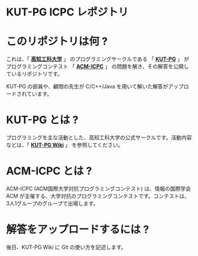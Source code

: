 KUT-PG ICPC レポジトリ
=======================

# このリポジトリは何 ?
これは、「 [**高知工科大学**](http://www.kochi-tech.ac.jp/kut/index.html) 」 のプログラミングサークルである 「 [**KUT-PG**](http://wikiwiki.jp/kut-pg/) 」 がプログラミングコンテスト 「 [**ACM-ICPC**](http://icpc.iisf.or.jp) 」 の問題を解き、その解答を公開しているリポジトリです。

KUT-PG の部員や、顧問の先生が C/C++/Java を用いて解いた解答がアップロードされています。

# KUT-PG とは ?
プログラミングを主な活動とした、高知工科大学の公式サークルです。活動内容などは、「 [**KUT-PG Wiki**](http://wikiwiki.jp/kut-pg/) 」 を参照してください。

# ACM-ICPC とは ?
ACM-ICPC (ACM国際大学対抗プログラミングコンテスト) は、情報の国際学会 ACM が主催する、大学対抗のプログラミングコンテストです。コンテストは、3人1グループのグループで出場します。

# 解答をアップロードするには ?
後日、KUT-PG Wiki に Git の使い方を記述します。
